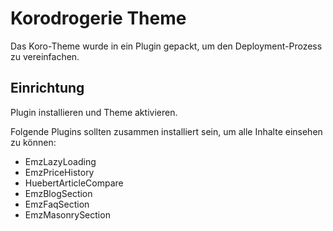 # Korodrogerie Theme

Das Koro-Theme wurde in ein Plugin gepackt, um den Deployment-Prozess zu vereinfachen.

## Einrichtung
Plugin installieren und Theme aktivieren.

Folgende Plugins sollten zusammen installiert sein, um alle Inhalte einsehen zu können:

- EmzLazyLoading
- EmzPriceHistory
- HuebertArticleCompare
- EmzBlogSection
- EmzFaqSection
- EmzMasonrySection

